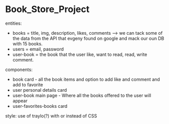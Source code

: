 # Book_Store_Project

entities:

* books = title, img, description, likes, comments  --> we can tack some of the data from the API that evgeny found on    google and mack our oun DB with 15 books.
* users = email, password
* user-book = the book that the user like, want to read, read, write comment.

components:

* book card - all the book items and option to add like and comment and add to favorite
* user personal details card
* user-book main page - Where all the books offered to the user will appear
* user-favorites-books card

style:
use of traylo(?) with or instead of CSS




